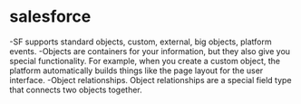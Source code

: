 # salesforce

-SF supports standard objects, custom, external, big objects, platform events.
-Objects are containers for your information, but they also give you special functionality. For example, when you create a custom object, the platform automatically builds things like the page layout for the user interface.
-Object relationships. Object relationships are a special field type that connects two objects together.
